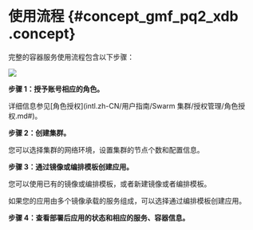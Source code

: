 # 使用流程 {#concept_gmf_pq2_xdb .concept}

完整的容器服务使用流程包含以下步骤：

![](http://static-aliyun-doc.oss-cn-hangzhou.aliyuncs.com/assets/img/6981/4737_zh-CN.png)

**步骤 1：授予账号相应的角色。**

详细信息参见[角色授权](intl.zh-CN/用户指南/Swarm 集群/授权管理/角色授权.md#)。

**步骤 2：创建集群。**

您可以选择集群的网络环境，设置集群的节点个数和配置信息。

**步骤 3：通过镜像或编排模板创建应用。**

您可以使用已有的镜像或编排模板，或者新建镜像或者编排模板。

如果您的应用由多个镜像承载的服务组成，可以选择通过编排模板创建应用。

**步骤 4：查看部署后应用的状态和相应的服务、容器信息。**

